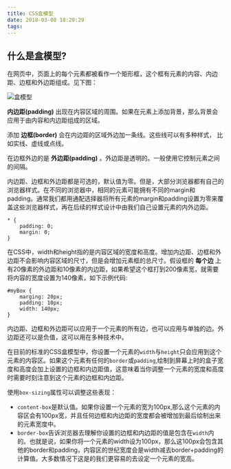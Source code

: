 ```yaml
---
title: CSS盒模型
date: 2018-03-08 18:20:29
tags:
---
```

## 什么是盒模型?
在网页中，页面上的每个元素都被看作一个矩形框，这个框有元素的内容、内边距、边框和外边距组成。见下图：

![盒模型](img/盒模型1.jpg "盒模型示图")

**内边距(padding)** 出现在内容区域的周围。如果在元素上添加背景，那么背景会应用于由内容和内边距组成的区域。

添加 **边框(border)** 会在内边距的区域外边加一条线。这些线可以有多种样式， 比如实线、虚线或点线。

在边框外边的是 **外边距(padding)** 。外边距是透明的。一般使用它控制元素之间的间隔。

内边距、边框和外边距都是可选的，默认值为零。但是，大部分浏览器都有自己的浏览器样式。在不同的浏览器中，相同的元素可能拥有不同的margin和padding。通常我们都用通配选择器将所有元素的margin和padding设置为零来覆盖这些浏览器样式，再在后续的样式设计中由我们自己设置元素的内外边距。

```
* {
	padding: 0;
	margin: 0;
}
```

在CSS中，width和height指的是内容区域的宽度和高度。增加内边距、边框和外边距不会影响内容区域的尺寸，但是会增加元素框的总尺寸。假设框的 **每个边** 上有20像素的外边距和10像素的内边距，如果希望这个框打到200像素宽，就需要将内容的宽度设置为140像素，如下示例代码:

```
#myBox {
	marging: 20px;
	padding: 10px;
	width: 140px;
}
```

内边距、边框和外边距可以应用于一个元素的所有边，也可以应用与单独的边。外边距还可以是负值，这可以用在多种技术中。

在目前的标准的CSS盒模型中，你设置一个元素的<code>width</code>与<code>height</code>只会应用到这个元素的内容区。如果这个元素有任何的<code>border</code>或<code>padding</code>,绘制到屏幕上时的盒子宽度和高度会加上设置的边框和内边距值，这意味着当你调整一个元素的宽度和高度时需要时刻注意到这个元素的边框和内边距。

使用<code>box-sizing</code>属性可以调整这些表现：<br>
- <code>content-box</code>是默认值。如果你设置一个元素的宽为100px,那么这个元素的内容区会有100px宽，并且任何边框和内边距的宽度都会被增加到最后绘制出来的元素宽度中。
- <code>border-box</code>告诉浏览器去理解你设置的边框和内边距的值是包含在<code>width</code>内的。也就是说，如果你将一个元素的width设为100px，那么这100px会包含其他的border和padding，内容区的世纪宽度会是width减去border+padding的计算值。大多数情况下这是的我们更容易的去设定一个元素的宽高。
